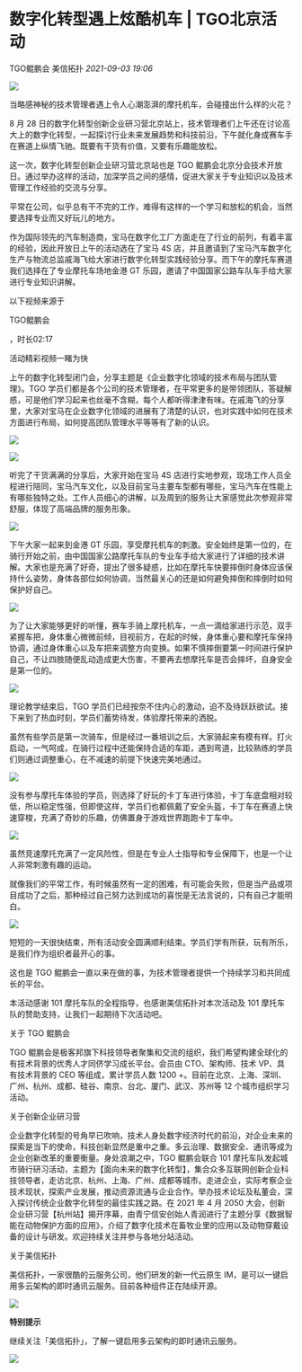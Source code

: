 # 数字化转型遇上炫酷机车 | TGO北京活动

TGO鲲鹏会 美信拓扑 _2021-09-03 19:06_

![](../../.gitbook/assets/articles/autogen-5327e45f40392b822a0f0f01b0a5bad337cd6c036618fced8f22099d62a6e208.webp)

当略感神秘的技术管理者遇上令人心潮澎湃的摩托机车，会碰撞出什么样的火花？

8 月 28 日的数字化转型创新企业研习营北京站上，技术管理者们上午还在讨论高大上的数字化转型，一起探讨行业未来发展趋势和科技前沿，下午就化身成赛车手在赛道上纵情飞驰。既要有干货有价值，又要有乐趣能放松。

这一次，数字化转型创新企业研习营北京站也是 TGO 鲲鹏会北京分会技术开放日。通过举办这样的活动，加深学员之间的感情，促进大家关于专业知识以及技术管理工作经验的交流与分享。

平常在公司，似乎总有干不完的工作，难得有这样的一个学习和放松的机会，当然要选择专业而又好玩儿的地方。

作为国际领先的汽车制造商，宝马在数字化工厂方面走在了行业的前列，有着丰富的经验，因此开放日上午的活动选在了宝马 4S 店，并且邀请到了宝马汽车数字化生产与物流总监戚海飞给大家进行数字化转型实践经验分享。而下午的摩托车赛道我们选择在了专业摩托车场地金港 GT 乐园，邀请了中国国家公路车队车手给大家进行专业知识讲解。

以下视频来源于

TGO鲲鹏会

，时长02:17

活动精彩视频一睹为快

上午的数字化转型闭门会，分享主题是《企业数字化领域的技术布局与团队管理》。TGO 学员们都是各个公司的技术管理者，在平常更多的是带领团队，答疑解惑，可是他们学习起来也丝毫不含糊，每个人都听得津津有味。在戚海飞的分享里，大家对宝马在企业数字化领域的进展有了清楚的认识，也对实践中如何在技术方面进行布局，如何提高团队管理水平等等有了新的认识。

![](../../.gitbook/assets/articles/autogen-93b2fdcc9278f3efca3b3b30477f969910080cb5c3d400e0e5ea96524b516b34.webp)

![](../../.gitbook/assets/articles/autogen-20b332abe14980682a3ee41b56334054bcd14e53495e5a357b24660ec7b15911.webp)

听完了干货满满的分享后，大家开始在宝马 4S 店进行实地参观，现场工作人员全程进行陪同，宝马汽车文化，以及目前宝马主要车型都有哪些，宝马汽车在性能上有哪些独特之处。工作人员细心的讲解，以及周到的服务让大家感觉此次参观非常舒服，体现了高端品牌的服务形象。

![](../../.gitbook/assets/articles/autogen-2905950e93cbb6185c03fcc575c1602ffc4a9e1563778a76ed2940444bacc790.webp)

下午大家一起来到金港 GT 乐园，享受摩托机车的刺激。安全始终是第一位的，在骑行开始之前，由中国国家公路摩托车队的专业车手给大家进行了详细的技术讲解。大家也是充满了好奇，提出了很多疑惑，比如在摩托车快要摔倒时身体应该保持什么姿势，身体各部位如何协调，当然最关心的还是如何避免摔倒和摔倒时如何保护好自己。

![](../../.gitbook/assets/articles/autogen-a29dfc2b70247372c63794ba07ac4180e1a1f4dd32d5ea7d15a0fe7aae456f5b.webp)

为了让大家能够更好的听懂，赛车手骑上摩托机车，一点一滴给家进行示范，双手紧握车把，身体重心微微前倾，目视前方，在起的时候，身体重心要和摩托车保持协调，通过身体重心以及车把来调整方向变换。如果不慎摔倒要第一时间进行保护自己，不让四肢随便乱动造成更大伤害，不要再去想摩托车是否会摔坏，自身安全是第一位的。

![](../../.gitbook/assets/articles/autogen-d60a61ac4e2275fc5b1df9a15739058b0795956ebb44694fda200ae4ec8c9948.webp)

理论教学结束后，TGO 学员们已经按奈不住内心的激动，迫不及待跃跃欲试。接下来到了热血时刻，学员们蓄势待发，体验摩托带来的洒脱。

虽然有些学员是第一次骑车，但是经过一番培训之后，大家骑起来有模有样。打火启动，一气呵成，在骑行过程中还能保持合适的车距，遇到弯道，比较熟练的学员们则通过调整重心，在不减速的前提下快速完美地通过。

![](../../.gitbook/assets/articles/autogen-3cc23e013d94e12e9f1d858f4ab0df1b2e8de61da6a242af7627493d1229aa39.webp)

没有参与摩托车体验的学员，则选择了好玩的卡丁车进行体验，卡丁车底盘相对较低，所以稳定性强，但即使这样，学员们也都佩戴了安全头盔，卡丁车在赛道上快速穿梭，充满了奇妙的乐趣，仿佛置身于游戏世界跑跑卡丁车中。

![](../../.gitbook/assets/articles/autogen-8af2f1583b4437981866b115819e2e7e8f80797ec2c390e2e0c02e3066c2f61.webp)

虽然竞速摩托充满了一定风险性，但是在专业人士指导和专业保障下，也是一个让人非常刺激有趣的运动。

就像我们的平常工作，有时候虽然有一定的困难，有可能会失败，但是当产品或项目成功了之后，那种经过自己努力达到成功的喜悦是无法言说的，只有自己才能明白。

![](../../.gitbook/assets/articles/autogen-7ca97dcfa9bc5a99bc3791fc7c76a5803d38a3fcd4e1c68c7f580f69046c55c4.webp)

短短的一天很快结束，所有活动安全圆满顺利结束。学员们学有所获，玩有所乐，是我们作为组织者最开心的事。

这也是 TGO 鲲鹏会一直以来在做的事，为技术管理者提供一个持续学习和共同成长的平台。

本活动感谢 101 摩托车队的全程指导，也感谢美信拓扑对本次活动及 101 摩托车队的赞助支持，让我们一起期待下次活动吧。

关于 TGO 鲲鹏会

TGO 鲲鹏会是极客邦旗下科技领导者聚集和交流的组织，我们希望构建全球化的有技术背景的优秀人才同侪学习成长平台。会员由 CTO、架构师、技术 VP、具有技术背景的 CEO 等组成，累计学员人数 1200 +。目前在北京、上海、深圳、广州、杭州、成都、硅谷、南京、台北、厦门、武汉、苏州等 12 个城市组织学习活动。

关于创新企业研习营

企业数字化转型的号角早已吹响，技术人身处数字经济时代的前沿，对企业未来的探索是当下的使命，科技创新显然是重中之重。多云治理、数据安全、通讯等成为企业创新改革的重要衡量。身处浪潮之中，TGO 鲲鹏会联合 101 摩托车队发起城市骑行研习活动，主题为【面向未来的数字化转型】，集合众多互联网创新企业科技领导者，走访北京、杭州、上海、广州、成都等城市。走进企业，实际考察企业技术现状，探索产业发展，推动资源流通与企业合作。举办技术论坛及私董会，深入探讨传统企业数字化转型的最佳实践之路。在 2021 年 4 月 2050 大会，创新企业研习营【杭州站】揭开序幕，由青宁信安创始人青润进行了主题分享《数据智能在动物保护方面的应用》，介绍了数字化技术在畜牧业里的应用以及动物穿戴设备的设计与研发。欢迎持续关注并参与各地分站活动。

关于美信拓扑

美信拓扑，一家很酷的云服务公司，他们研发的新一代云原生 IM，是可以一键启用多云架构的即时通讯云服务。目前各种组件正在陆续开源。

![](../../.gitbook/assets/articles/autogen-8dba496aeee0a87c4728f94ee948235ba6984cc8212d3abea79289f437cd403d.gif)

**特别提示**

继续关注「美信拓扑」，了解一键启用多云架构的即时通讯云服务。

![](../../.gitbook/assets/articles/autogen-9c1da9e4a9e37fe718184c6ceeb84a3401afabccc3269ff9a5bd7ef8b087462e.webp)
